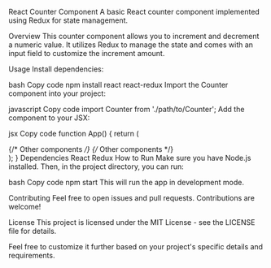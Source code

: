 React Counter Component
A basic React counter component implemented using Redux for state management.

Overview
This counter component allows you to increment and decrement a numeric value. It utilizes Redux to manage the state and comes with an input field to customize the increment amount.

Usage
Install dependencies:

bash
Copy code
npm install react react-redux
Import the Counter component into your project:

javascript
Copy code
import Counter from './path/to/Counter';
Add the <Counter /> component to your JSX:

jsx
Copy code
function App() {
  return (
    <div>
      {/* Other components */}
      <Counter />
      {/* Other components */}
    </div>
  );
}
Dependencies
React
Redux
How to Run
Make sure you have Node.js installed. Then, in the project directory, you can run:

bash
Copy code
npm start
This will run the app in development mode.

Contributing
Feel free to open issues and pull requests. Contributions are welcome!

License
This project is licensed under the MIT License - see the LICENSE file for details.

Feel free to customize it further based on your project's specific details and requirements.
